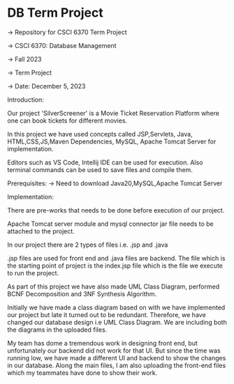 <h1>DB Term Project</h1>

-> Repository for CSCI 6370 Term Project

-> CSCI 6370: Database Management

-> Fall 2023

-> Term Project

-> Date: December 5, 2023

Introduction:

Our project 'SilverScreener' is a Movie Ticket Reservation Platform where one can book tickets for different movies.

In this project we have used concepts called JSP,Servlets, Java, HTML,CSS,JS,Maven Dependencies, MySQL, Apache Tomcat Server for implementation.

Editors such as VS Code, Intellij IDE can be used for execution. Also terminal commands can be used to save files and compile them.

Prerequisites: -> Need to download Java20,MySQL,Apache Tomcat Server

Implementation:

There are pre-works that needs to be done before execution of our project.

Apache Tomcat server module and mysql connector jar file needs to be attached to the project.

In our project there are 2 types of files i.e. .jsp and .java

.jsp files are used for front end and .java files are backend. The file which is the starting point of project is the index.jsp file which is the file we execute to run the project.

As part of this project we have also made UML Class Diagram, performed BCNF Decomposition and 3NF Synthesis Algorithm.

Initially we have made a class diagram based on with we have implemented our project but late it turned out to be redundant. Therefore, we have changed our database design i.e UML Class Diagram. We are including both the diagrams in the uploaded files.

My team has dome a tremendous work in designing front end, but unfortunately our backend did not work for that UI. But since the time was running low, we have made a different UI and backend to show the changes in our database. Along the main files, I am also uploading the front-end files which my teammates have done to show their work.
